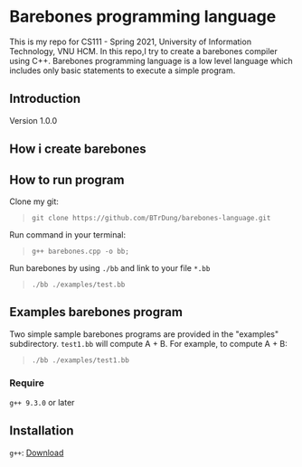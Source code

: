 # Barebones programming language
This is my repo for CS111 - Spring 2021, University of Information Technology, VNU HCM. In this repo,I try to create a barebones compiler using C++.
Barebones programming language is a low level language which includes only basic statements to execute a simple program.

## Introduction 

Version 1.0.0 

## How i create barebones 

## How to run program
Clone my git:

> ```git clone https://github.com/BTrDung/barebones-language.git```

Run command in your terminal: 

> ```g++ barebones.cpp -o bb;```

Run barebones by using ```./bb``` and link to your file ```*.bb```

> ```./bb ./examples/test.bb```

## Examples barebones program
Two simple sample barebones programs are provided in the "examples" subdirectory. ```test1.bb``` will compute A + B. For example, to compute A + B:

> ```./bb ./examples/test1.bb```

### Require
`g++ 9.3.0` or later


## Installation

```g++```: [Download](https://gcc.gnu.org/)

